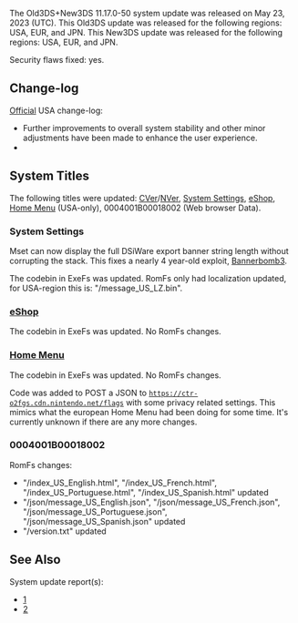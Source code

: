 The Old3DS+New3DS 11.17.0-50 system update was released on May 23, 2023
(UTC). This Old3DS update was released for the following regions: USA,
EUR, and JPN. This New3DS update was released for the following regions:
USA, EUR, and JPN.

Security flaws fixed: yes.

## Change-log

[Official](https://en-americas-support.nintendo.com/app/answers/detail/a_id/667/kw/system%20update)
USA change-log:

- Further improvements to overall system stability and other minor
  adjustments have been made to enhance the user experience.
-

## System Titles

The following titles were updated:
[CVer](CVer "wikilink")/[NVer](NVer "wikilink"), [System
Settings](System_Settings "wikilink"), [eShop](eShop "wikilink"), [Home
Menu](Home_Menu "wikilink") (USA-only), 0004001B00018002 (Web browser
Data).

### System Settings

Mset can now display the full DSiWare export banner string length
without corrupting the stack. This fixes a nearly 4 year-old exploit,
[Bannerbomb3](https://github.com/zoogie/Bannerbomb3).

The codebin in ExeFs was updated. RomFs only had localization updated,
for USA-region this is: "/message_US_LZ.bin".

### [eShop](eShop "wikilink")

The codebin in ExeFs was updated. No RomFs changes.

### [Home Menu](Home_Menu "wikilink")

The codebin in ExeFs was updated. No RomFs changes.

Code was added to POST a JSON to
[`https://ctr-o2fgs.cdn.nintendo.net/flags`](https://ctr-o2fgs.cdn.nintendo.net/flags)
with some privacy related settings. This mimics what the european Home
Menu had been doing for some time. It's currently unknown if there are
any more changes.

### 0004001B00018002

RomFs changes:

- "/index_US_English.html", "/index_US_French.html",
  "/index_US_Portuguese.html", "/index_US_Spanish.html" updated
- "/json/message_US_English.json", "/json/message_US_French.json",
  "/json/message_US_Portuguese.json", "/json/message_US_Spanish.json"
  updated
- "/version.txt" updated

## See Also

System update report(s):

- [1](https://yls8.mtheall.com/ninupdates/reports.php?date=2023-05-23_00-00-33&sys=ctr)
- [2](https://yls8.mtheall.com/ninupdates/reports.php?date=2023-05-23_00-00-41&sys=ktr)